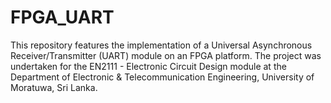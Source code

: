 # FPGA_UART
This repository features the implementation of a Universal Asynchronous Receiver/Transmitter (UART) module on an FPGA platform. The project was undertaken for the EN2111 - Electronic Circuit Design module at the Department of Electronic &amp; Telecommunication Engineering, University of Moratuwa, Sri Lanka.

